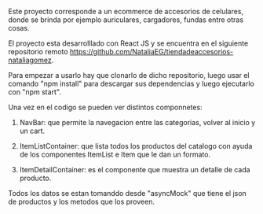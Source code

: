 Este proyecto corresponde a un ecommerce de accesorios de celulares, donde se brinda por ejemplo auriculares, cargadores, fundas entre otras cosas.

El proyecto esta desarrolllado con React JS y se encuentra en el siguiente repositorio remoto https://github.com/NataliaEG/tiendadeaccesorios-nataliagomez.

Para empezar a usarlo hay que clonarlo de dicho repositorio, luego usar el comando "npm install" para descargar sus dependencias y luego ejecutarlo con "npm start".

Una vez en el codigo se pueden ver distintos componnetes:

 1. NavBar: que permite la navegacion entre las categorias, volver al inicio y un cart.

 2. ItemListContainer: que lista todos los productos del catalogo con ayuda de los componentes ItemList e Item que le dan un formato.

 3. ItemDetailContainer: es el componente que muestra un detalle de cada producto.

 Todos los datos se estan tomanddo desde "asyncMock" que tiene el json de productos y los metodos que los proveen.